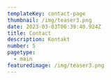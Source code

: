 ```yaml
---
templateKey: contact-page
thumbnail: /img/teaser3.png
date: 2023-03-03T06:39:40.924Z
title: Contact
description: Kontakt
number: 5
pagetype:
  - main
featuredimage: /img/teaser3.png
---
```


